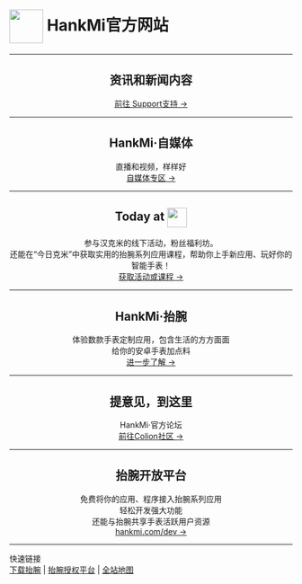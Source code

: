# <img src="favicon.ico" width="60" height="60" align="center" /> HankMi官方网站

***

## <div align="center"> 资讯和新闻内容 </div>
<div align="center"> <a href="https://www.hankmi.com/support">前往 Support支持 →</a> </div>

***

## <div align="center"> HankMi·自媒体 </div>
<div align="center"> 直播和视频，样样好 </div>  
<div align="center"> <a href="https://www.hankmi.com/live">自媒体专区 →</a> </div>

***

## <div align="center"> Today at <img src="favicon.ico" width="35" height="=35" align="center" /> </div>
<div align="center"> 参与汉克米的线下活动，粉丝福利坊。 </div>
<div align="center"> 还能在“今日克米”中获取实用的抬腕系列应用课程，帮助你上手新应用、玩好你的智能手表！</dev>
<div align="center"> <a href="https://www.hankmi.com/today_at_hankmi">获取活动或课程 →</a> </div>

***

## <div align="center"> HankMi·抬腕 </div>
<div align="center"> 体验数款手表定制应用，包含生活的方方面面 </div>
<div align="center"> 给你的安卓手表加点料</dev>
<div align="center"> <a href="https://www.hankmi.com/download">进一步了解 →</a> </div>

***

## <div align="center"> 提意见，到这里 </div>
<div align="center"> HankMi·官方论坛 </div>
<div align="center"> <a href="https://www.hankmi.com/community">前往Colion社区 →</a> </div>

***

## <div align="center"> 抬腕开放平台 </div>
<div align="center"> 免费将你的应用、程序接入抬腕系列应用 </div>
<div align="center"> 轻松开发强大功能 </dev>
<div align="center"> 还能与抬腕共享手表活跃用户资源 </dev>
<div align="center"> <a href="https://www.hankmi.com/dev">hankmi.com/dev →</a> </div>

***

<div align="left">

快速链接  
[下载抬腕](https://www.hankmi.com/download/apps)  |  [抬腕授权平台](support/to3rd.md)  |  [全站地图](Maps.md)  

</div>
